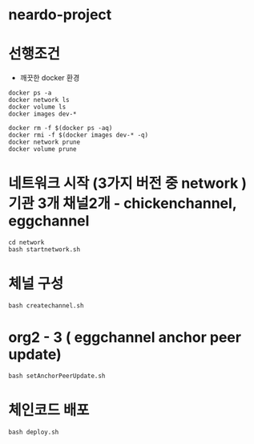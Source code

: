 # neardo-project

# 선행조건
- 깨끗한 docker 환경
```
docker ps -a
docker network ls
docker volume ls
docker images dev-*

docker rm -f $(docker ps -aq)
docker rmi -f $(docker images dev-* -q)
docker network prune
docker volume prune
```

# 네트워크 시작 (3가지 버전 중 network ) 기관 3개 채널2개 - chickenchannel, eggchannel 
```
cd network
bash startnetwork.sh
```
# 체널 구성
```
bash createchannel.sh
```

# org2 - 3  ( eggchannel anchor peer update)
```
bash setAnchorPeerUpdate.sh
```

# 체인코드 배포 
```
bash deploy.sh
```

